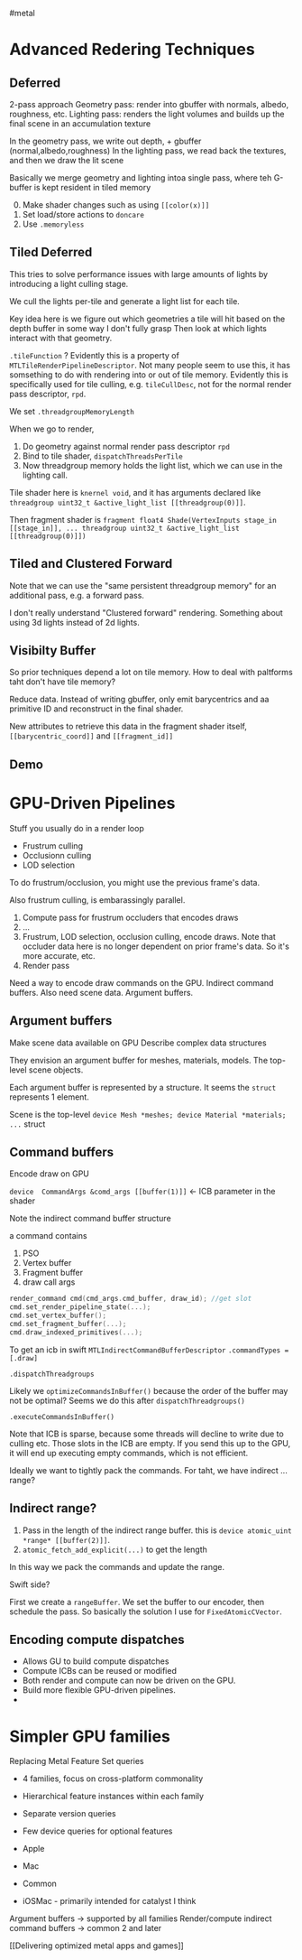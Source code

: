 #metal 

# Advanced Redering Techniques

## Deferred
2-pass approach
Geometry pass: render into gbuffer with normals, albedo, roughness, etc.
Lighting pass: renders the light volumes and builds up the final scene in an accumulation texture

In the geometry pass, we write out depth, + gbuffer (normal,albedo,roughness)
In the lighting pass, we read back the textures, and then we draw the lit scene

Basically we merge geometry and lighting intoa  single pass, where teh G-buffer is kept resident in tiled memory

0.  Make shader changes such as using `[[color(x)]]`
1.  Set load/store actions to `doncare`
2.  Use `.memoryless`


## Tiled Deferred
This tries to solve performance issues with large amounts of lights by introducing a light culling stage.

We cull the lights per-tile and generate a light list for each tile.

Key idea here is we figure out which geometries a tile will hit based on the depth buffer in some way I don't fully grasp
Then look at which lights interact with that geometry.

`.tileFunction` ?  Evidently this is  a property of `MTLTileRenderPipelineDescriptor`.  Not many people seem to use this, it has somsething to do with rendering into or out of tile memory.  Evidently this is specifically used for tile culling, e.g. `tileCullDesc`, not for the normal render pass descriptor, `rpd`.

We set `.threadgroupMemoryLength`

When we go to render,

1.  Do geometry against normal render pass descriptor `rpd`
2.  Bind to tile shader, `dispatchThreadsPerTile`
3.  Now threadgroup memory holds the light list, which we can use in the lighting call.


Tile shader here is `knernel void`, and it has arguments declared like `threadgroup uint32_t &active_light_list [[threadgroup(0)]]`.  

Then fragment shader is `fragment float4 Shade(VertexInputs stage_in [[stage_in]], ... threadgroup uint32_t &active_light_list [[threadgroup(0)]])`



## Tiled and Clustered Forward

Note that we can use the "same persistent threadgroup memory" for an additional pass, e.g. a forward pass.


I don't really understand "Clustered forward" rendering.  Something about using 3d lights instead of 2d lights.

## Visibilty Buffer
So prior techniques depend a lot on tile memory.  How to deal with paltforms taht don't have tile memory?

Reduce data.  Instead of writing gbuffer, only emit barycentrics and aa primitive ID and reconstruct in the final shader.

New attributes to retrieve this data in the fragment shader itself, `[[barycentric_coord]]` and `[[fragment_id]]`

## Demo


# GPU-Driven Pipelines

Stuff you usually do in a render loop
* Frustrum culling
* Occlusionn culling
* LOD selection


To do frustrum/occlusion, you might use the previous frame's data.

Also frustrum culling, is embarassingly parallel.  

1.  Compute pass for frustrum occluders that encodes draws
2.  ...
3.  Frustrum, LOD selection, occlusion culling, encode draws.  Note that occluder data here is no longer dependent on prior frame's data.  So it's more accurate, etc.
4.  Render pass

Need a way to encode draw commands on the GPU.  Indirect command buffers.
Also need scene data.  Argument buffers.

## Argument buffers
Make scene data available on GPU
Describe complex data structures

They envision an argument buffer for meshes, materials, models.  The top-level scene objects.

Each argument buffer is represented by a structure.  It seems the `struct` represents 1 element.

Scene is the top-level `device Mesh *meshes; device Material *materials; ...` struct




## Command buffers
Encode draw on GPU

`device  CommandArgs &comd_args [[buffer(1)]]` <- ICB parameter in the shader

Note the indirect command buffer structure

a command contains
1.  PSO
2.  Vertex buffer
3.  Fragment buffer
4.  draw call args

```cpp
render_command cmd(cmd_args.cmd_buffer, draw_id); //get slot
cmd.set_render_pipeline_state(...);
cmd.set_vertex_buffer();
cmd.set_fragment_buffer(...);
cmd.draw_indexed_primitives(...);
```

To get an icb in swift
`MTLIndirectCommandBufferDescriptor`
`.commandTypes = [.draw]`

`.dispatchThreadgroups`

Likely we `optimizeCommandsInBuffer()` because the order of the buffer may not be optimal?  Seems we do this after `dispatchThreadgroups()`

`.executeCommandsInBuffer()`

Note that ICB is sparse, because some threads will decline to write due to culling etc.  Those slots in the ICB are empty.  If you send this up to the GPU, it will end up executing empty commands, which is not efficient.

Ideally we want to tightly pack the commands.  For taht, we have indirect ... range?

## Indirect range?

1.  Pass in the length of the indirect range buffer.  this is `device atomic_uint *range* [[buffer(2)]]`.
2.  `atomic_fetch_add_explicit(...)` to get the length


In this way we pack the commands and update the range.

Swift side?

First we create a `rangeBuffer`.  We set the buffer to our encoder, then schedule the pass.  So basically the solution I use for `FixedAtomicCVector`.

## Encoding compute dispatches

* Allows GU to build compute dispatches
* Compute ICBs can be reused or modified
* Both render and compute can now be driven on the GPU.
* Build more flexible GPU-driven pipelines.
* 


# Simpler GPU families
Replacing Metal Feature Set queries
* 4 families, focus on cross-platform commonality
* Hierarchical feature instances within each family
* Separate version queries
* Few device queries for optional features

* Apple
* Mac
* Common
* iOSMac - primarily intended for catalyst I think

Argument buffers -> supported by all families
Render/compute indirect command buffers -> common 2 and later

[[Delivering optimized metal apps and games]]


